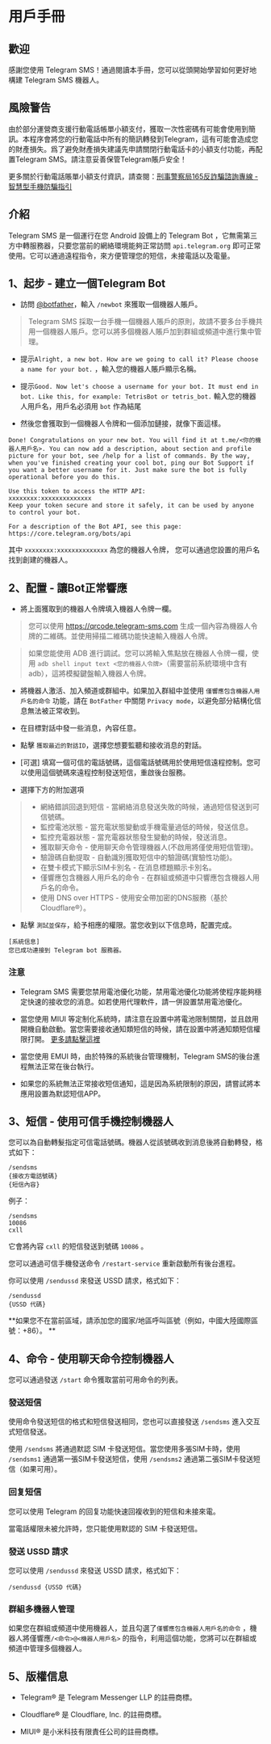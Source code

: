 # 用戶手冊

## 歡迎

感謝您使用 Telegram SMS！通過閱讀本手冊，您可以從頭開始學習如何更好地構建 Telegram SMS 機器人。

## 風險警告

由於部分運營商支援行動電話帳單小額支付，獲取一次性密碼有可能會使用到簡訊。本程序會將您的行動電話中所有的簡訊轉發到Telegram，這有可能會造成您的財產損失。爲了避免財產損失建議先申請關閉行動電話卡的小額支付功能，再配置Telegram SMS。請注意妥善保管Telegram賬戶安全！

更多關於行動電話賬單小額支付資訊，請查閱：[刑事警察局165反詐騙諮詢專線 - 智慧型手機防騙指引](https://www.bsmi.gov.tw/wSite/public/Data/f1444872947713.pdf)

## 介紹

Telegram SMS 是一個運行在您 Android 設備上的 Telegram Bot ，它無需第三方中轉服務器，只要您當前的網絡環境能夠正常訪問 `api.telegram.org` 即可正常使用。它可以通過遠程指令，來方便管理您的短信，未接電話以及電量。

## 1、起步 - 建立一個Telegram Bot

* 訪問 [@botfather](https://t.me/botfather)，輸入 `/newbot` 來獲取一個機器人賬戶。

> Telegram SMS 採取一台手機一個機器人賬戶的原則，故請不要多台手機共用一個機器人賬戶。您可以將多個機器人賬戶加到群組或頻道中進行集中管理。

* 提示`Alright, a new bot. How are we going to call it? Please choose a name for your bot.` ，輸入您的機器人賬戶顯示名稱。

* 提示`Good. Now let's choose a username for your bot. It must end in bot. Like this, for example: TetrisBot or tetris_bot.` 輸入您的機器人用戶名，用戶名必須用 `bot` 作為結尾

* 然後您會獲取到一個機器人令牌和一個添加鏈接，就像下面這樣。

```
Done! Congratulations on your new bot. You will find it at t.me/<你的機器人用戶名>. You can now add a description, about section and profile picture for your bot, see /help for a list of commands. By the way, when you've finished creating your cool bot, ping our Bot Support if you want a better username for it. Just make sure the bot is fully operational before you do this.

Use this token to access the HTTP API:
xxxxxxxx:xxxxxxxxxxxxxx
Keep your token secure and store it safely, it can be used by anyone to control your bot.

For a description of the Bot API, see this page: https://core.telegram.org/bots/api
```

其中 `xxxxxxxx:xxxxxxxxxxxxxx` 為您的機器人令牌， 您可以通過您設置的用戶名找到創建的機器人。

## 2、配置 - 讓Bot正常響應

* 將上面獲取到的機器人令牌填入機器人令牌一欄。

>您可以使用 https://qrcode.telegram-sms.com 生成一個內容為機器人令牌的二維碼。並使用掃描二維碼功能快速輸入機器人令牌。

>如果您能使用 ADB 進行調試。您可以將輸入焦點放在機器人令牌一欄，使用 `adb shell input text <您的機器人令牌>`（需要當前系統環境中含有adb），這將模擬鍵盤輸入機器人令牌。

* 將機器人激活、加入頻道或群組中。如果加入群組中並使用 `僅響應包含機器人用戶名的命令` 功能，請在 `BotFather` 中關閉 `Privacy mode`，以避免部分結構化信息無法被正常收到。

* 在目標對話中發一些消息，內容任意。

* 點擊 `獲取最近的對話ID`，選擇您想要監聽和接收消息的對話。

* [可選] 填寫一個可信的電話號碼，這個電話號碼用於使用短信遠程控制。您可以使用這個號碼來遠程控制發送短信，重啟後台服務。

* 選擇下方的附加選項

>* 網絡錯誤回退到短信 - 當網絡消息發送失敗的時候，通過短信發送到可信號碼。
>* 監控電池狀態 - 當充電狀態變動或手機電量過低的時候，發送信息。
>* 監控充電器狀態 - 當充電器狀態發生變動的時候，發送消息。
>* 獲取聊天命令 - 使用聊天命令管理機器人(不啟用將僅使用短信管理)。
>* 驗證碼自動提取 - 自動識別獲取短信中的驗證碼(實驗性功能)。
>* 在雙卡模式下顯示SIM卡別名 - 在消息標題顯示卡別名。
>* 僅響應包含機器人用戶名的命令 - 在群組或頻道中只響應包含機器人用戶名的命令。
>* 使用 DNS over HTTPS - 使用安全帶加密的DNS服務（基於 Cloudflare®）。

* 點擊 `測試並保存`，給予相應的權限。當您收到以下信息時，配置完成。

```
[系統信息]
您已成功連接到 Telegram bot 服務器。
```

### 注意

* Telegram SMS 需要您禁用電池優化功能，禁用電池優化功能將使程序能夠穩定快速的接收您的消息。如若使用代理軟件，請一併設置禁用電池優化。

* 當您使用 MIUI 等定制化系統時，請注意在設置中將電池限制關閉，並且啟用開機自動啟動。當您需要接收通知類短信的時候，請在設置中將通知類短信權限打開。 [更多請點擊這裡](https://guide.telegram-sms.com/zh_tw/Q&A.html#%E6%88%91%E8%83%BD%E6%94%B6%E5%88%B0%E4%B8%80%E8%88%AC%E7%9A%84%E7%9F%AD%E4%BF%A1%EF%BC%8C%E4%BD%86%E6%B2%92%E6%9C%89%E8%BE%A6%E6%B3%95%E6%94%B6%E5%88%B0%E5%90%AB%E6%9C%89%E9%A9%97%E8%AD%89%E7%A2%BC%E7%9A%84%E7%9F%AD%E4%BF%A1)

* 當您使用 EMUI 時，由於特殊的系統後台管理機制，Telegram SMS的後台進程無法正常在後台執行。

* 如果您的系統無法正常接收短信通知，這是因為系統限制的原因，請嘗試將本應用設置為默認短信APP。

## 3、短信 - 使用可信手機控制機器人

您可以為自動轉髮指定可信電話號碼。機器人從該號碼收到消息後將自動轉發，格式如下：

```
/sendsms
{接收方電話號碼}
{短信內容}
```

例子：

```
/sendsms
10086
cxll
```

它會將內容 `cxll` 的短信發送到號碼 `10086` 。

您可以通過可信手機發送命令 `/restart-service` 重新啟動所有後台進程。

你可以使用 `/sendussd` 來發送 USSD 請求，格式如下：

```
/sendussd
{USSD 代碼}
```

**如果您不在當前區域，請添加您的國家/地區呼叫區號（例如，中國大陸國際區號：+86）。 **

## 4、命令 - 使用聊天命令控制機器人

您可以通過發送 `/start` 命令獲取當前可用命令的列表。

### 發送短信

使用命令發送短信的格式和短信發送相同，您也可以直接發送 `/sendsms` 進入交互式短信發送。

使用 `/sendsms` 將通過默認 SIM 卡發送短信。當您使用多張SIM卡時，使用 `/sendsms1` 通過第一張SIM卡發送短信，使用 `/sendsms2` 通過第二張SIM卡發送短信（如果可用）。

### 回复短信

您可以使用 Telegram 的回复功能快速回複收到的短信和未接來電。

當電話權限未被允許時，您只能使用默認的 SIM 卡發送短信。

### 發送 USSD 請求

您可以使用 `/sendussd` 來發送 USSD 請求，格式如下：

```
/sendussd {USSD 代碼}
```

### 群組多機器人管理

如果您在群組或頻道中使用機器人，並且勾選了`僅響應包含機器人用戶名的命令` ，機器人將僅響應`/<命令>@<機器人用戶名>` 的指令，利用這個功能，您將可以在群組或頻道中管理多個機器人。


## 5、版權信息

- Telegram® 是 Telegram Messenger LLP 的註冊商標。

- Cloudflare® 是 Cloudflare, Inc. 的註冊商標。

- MIUI® 是小米科技有限責任公司的註冊商標。